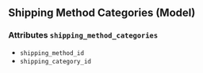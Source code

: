 ## Shipping Method Categories (Model)

### Attributes `shipping_method_categories`
* `shipping_method_id`
* `shipping_category_id`
